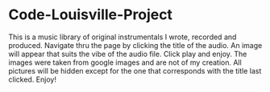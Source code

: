 # Code-Louisville-Project
This is a music library of original instrumentals I wrote, recorded and produced. Navigate thru the page by clicking the title of the audio. An image will appear that suits the vibe of the audio file. Click play and enjoy. The images were taken from google images and are not of my creation. All pictures will be hidden except for the one that corresponds with the title last clicked. Enjoy!
